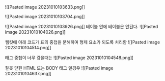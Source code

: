 ![[Pasted image 20231010103633.png]]


![[Pasted image 20231010103704.png]]


![[Pasted image 20231010103926.png]]
테이블 안에 테이블은 안된다.
![[Pasted image 20231010104026.png]]

웹킷에 아래 코드가 표의 중첩을 분해하여 형제 요소가 되도록 처리함
![[Pasted image 20231010104514.png]]

태그 중첩이 너무 깊을때는 
![[Pasted image 20231010104548.png]]

잘못 닫힌 HTML 또는 BODY 태그 일경우 
![[Pasted image 20231010104637.png]]

